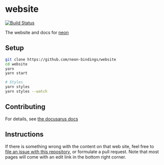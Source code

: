# website

[![Build Status](https://travis-ci.org/neon-bindings/website.svg?branch=master)](https://travis-ci.org/neon-bindings/website)

The website and docs for [neon](https://github.com/neon-bindings/neon)

## Setup

```bash
git clone https://github.com/neon-bindings/website
cd website
yarn
yarn start

# Styles
yarn styles
yarn styles --watch
```

## Contributing

For details, see [the docusarus docs](https://v2.docusaurus.io)

## Instructions

If there is something wrong with the content on that web site,
feel free to
[file an issue with this repository](https://github.com/neon-bindings/website/issues),
or formulate a pull request.
Note that most pages will come with an edit link in the bottom right corner.
